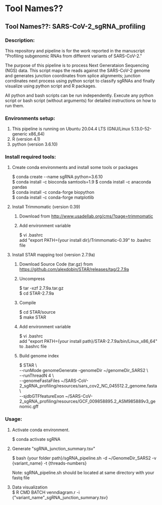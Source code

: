 # Tool Names??

## Tool Names??: SARS-CoV-2_sgRNA_profiling


### Description:

This repository and pipeline is for the work reported in the manuscript "Profiling subgenomic RNAs from different variants of SARS-CoV-2."

The purpose of this pipeline is to process Next Generataion Sequencing (NGS) data. 
This script maps the reads against the SARS-CoV-2 genome and generates junction coordinates from splice alignments; junction corrdinates next process using python script to classify sgRNAs and finally visualize using python script and R packages.

All python and bash scripts can be run independently. Execute any python script or bash script (without arguments) for detailed instructions on how to run them.


### Environments setup: 

1. This pipeline is running on Ubuntu 20.04.4 LTS (GNU/Linux 5.13.0-52-generic x86_64)
2. R (version 4.1)
3. python (version 3.6.10)


### Install required tools:

1. Create conda environments and install some tools or packages  
  
    $ conda create --name sgRNA python=3.6.10  
    $ conda install -c bioconda samtools=1.9 
    $ conda install -c anaconda pandas  
    $ conda install -c conda-forge biopython  
    $ conda install -c conda-forge matplotlib  
  
2. Install Trimmomatic (version 0.39)   
    1. Download from http://www.usadellab.org/cms/?page=trimmomatic  
    2. Add environment variable  
      
        $ vi .bashrc  
        add "export PATH={your install dir}/Trimmomatic-0.39" to .bashrc file  
          
3. Install STAR mapping tool (version 2.7.9a)  
    1. Download Source Code (tar.gz) from https://github.com/alexdobin/STAR/releases/tag/2.7.9a  
    2. Uncompress  
      
       $ tar -xzf 2.7.9a.tar.gz  
       $ cd STAR-2.7.9a
         
    3. Compile  
  
       $ cd STAR/source  
       $ make STAR  
         
    4. Add environment variable  
      
       $ vi .bashrc  
       add "export PATH={your install path}/STAR-2.7.9a/bin/Linux_x86_64" to .bashrc file  
         
    5. Build genome index  
      
       $ STAR \  
       --runMode genomeGenerate -genomeDir ~/genomeDir_SARS2 \  
       --runThreadN 4 \  
       --genomeFastaFiles ~/SARS-CoV-2_sgRNA_profiling/resources/sars_cov2_NC_045512.2_genome.fasta \  
       --sjdbGTFfeatureExon ~/SARS-CoV-2_sgRNA_profiling/resources/GCF_009858895.2_ASM985889v3_genomic.gff  
         

### Usage:  
1. Activate conda environment. 
  
    $ conda activate sgRNA  
      
2. Generate "sgRNA_junction_summary.tsv"  
  
    $ bash {your folder path}/sgRNA_pipeline.sh -d ~/GenomeDir_SARS2 -v {variant_name} -t {threads-numbers}    
      
    Note: sgRNA_pipeline.sh should be located at same directory with your fastq file    
3. Data visualization  
    $ R CMD BATCH venndiagram.r -i {"variant_name"_sgRNA_junction_summary.tsv}  
